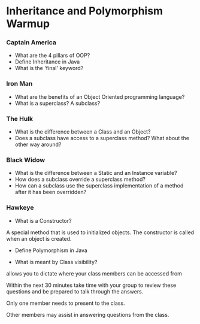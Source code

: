 # Inheritance and Polymorphism Warmup

### Captain America
- What are the 4 pillars of OOP?
- Define Inheritance in Java
- What is the 'final' keyword?
### Iron Man
- What are the benefits of an Object Oriented programming language?
- What is a superclass? A subclass?
### The Hulk
- What is the difference between a Class and an Object?
- Does a subclass have access to a superclass method? What about the other way around?
### Black Widow
- What is the difference between a Static and an Instance variable?
- How does a subclass override a superclass method?
- How can a subclass use the superclass implementation of a method after it has been overridden?
### Hawkeye
- What is a Constructor?

A special method that is used to initialized objects. The constructor is called when an object is created.

- Define Polymorphism in Java



- What is meant by Class visibility?

allows you to dictate where your class members can be accessed from

Within the next 30 minutes take time with your group to review these questions and be prepared to talk through the answers. 

Only one member needs to present to the class. 

Other members may assist in answering questions from the class.











